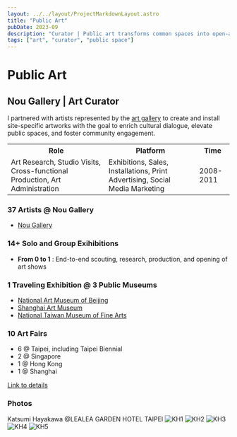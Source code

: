```yaml
---
layout: ../../layout/ProjectMarkdownLayout.astro
title: "Public Art"
pubDate: 2023-09
description: "Curator | Public art transforms common spaces into open-air galleries for all."
tags: ["art", "curator", "public space"]
---
```


# Public Art

## Nou Gallery | Art Curator

I partnered with artists represented by the [art gallery](http://www.nougallery.com/) to create and install site-specific artworks with the goal to enrich cultural dialogue, elevate public spaces, and foster community engagement. 

<table>
<tr>
    <th>Role</th>
    <th>Platform</th>
    <th>Time</th>
</tr>
<tr>
    <td>Art Research, Studio Visits, Cross-functional Production, Art Administration</td>
    <td>Exhibitions, Sales, Installations, Print Advertising, Social Media Marketing</td>
    <td>2008-2011</td>
</tr>
</table>

### 37 Artists @ Nou Gallery

- [Nou Gallery](http://www.nougallery.com/)

### 14+ Solo and Group Exihibitions

-  **From 0 to 1** : End-to-end scouting, research, production, and opening of art shows

### 1 Traveling Exhibition @ 3 Public Museums

- [National Art Museum of Beijing](http://www.namoc.org/en/)
- [Shanghai Art Museum](https://www.sh-artmuseum.org.cn)
- [National Taiwan Museum of Fine Arts](https://www.ntmofa.gov.tw/)

### 10 Art Fairs

- 6 @ Taipei, including Taipei Biennial
- 2 @ Singapore  
- 1 @ Hong Kong
- 1 @ Shanghai

[Link to details](https://drive.google.com/file/d/1RwilMN-DHIq_hu2lfDfWjnxylmC4YMQC/view?usp=drive_link)

### Photos

Katsumi Hayakawa @LEALEA GARDEN HOTEL TAIPEI
![KH1](/images/KH1.webp)
![KH2](/images/KH2.webp)
![KH3](/images/KH3.webp)
![KH4](/images/KH4.webp)
![KH5](/images/KH5.webp)